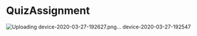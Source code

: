 # QuizAssignment




![Uploading device-2020-03-27-192627.png…
![device-2020-03-27-192547](https://user-images.githubusercontent.com/23402057/77763366-f488d180-7060-11ea-8dda-8bb08908a586.png)
]()
